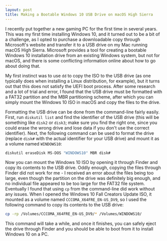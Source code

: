 ```yaml
---
layout: post
title: Making a Bootable Windows 10 USB Drive on macOS High Sierra
---
```

I recently put together a new gaming PC for the first time in several years. This was my first time installing Windows 10, and it turned out to be a bit of a challenge, as I opted to purchase a downloadable copy through Microsoft's website and transfer it to a USB drive on my Mac running macOS High Sierra. Microsoft provides a tool for creating a bootable Windows 10 installation drive from an existing Windows system, but not for macOS, and there is some conflicting information online about how to go about doing that.

My first instinct was to use `dd` to copy the ISO to the USB drive (as one typically does when installing a Linux distribution, for example), but it turns out that this does not satisfy the UEFI boot process. After some research and a lot of trial and error, I found that the USB drive must be formatted with a FAT32 partition and the MBR partitioning scheme, after which you can simply mount the Windows 10 ISO in macOS and copy the files to the drive.

 Formatting the USB drive can be done from the command-line fairly easily. First, run `diskutil list` and find the identifier of the USB drive (this will be something like `disk2` or `disk3`; make sure you find the right one, since you could erase the wrong drive and lose data if you don't use the correct identifier). Next, the following command can be used to format the drive (replace `disk#` with the actual identifier for your USB drive) and mount it as a volume named `WINDOWS10`:

```sh
diskutil eraseDisk MS-DOS "WINDOWS10" MBR disk#
```

Now you can mount the Windows 10 ISO by opening it through Finder and copy its contents to the USB drive. Oddly enough, copying the files through Finder did not work for me - I received an error about the files being too large, even though the partition on the drive was definitely big enough, and no individual file appeared to be too large for the FAT32 file system. Eventually I found that using `cp` from the command-line did work without any issues. When I opened the Windows 10 Fall Creators Update ISO, it mounted as a volume named `CCCOMA_X64FRE_EN-US_DV9`, so I used the following command to copy its contents to the USB drive:

```sh
cp -rp /Volumes/CCCOMA_X64FRE_EN-US_DV9/* /Volumes/WINDOWS10/
```

This command will take a while, and once it finishes, you can safely eject the drive through Finder and you should be able to boot from it to install Windows 10 on a PC.
